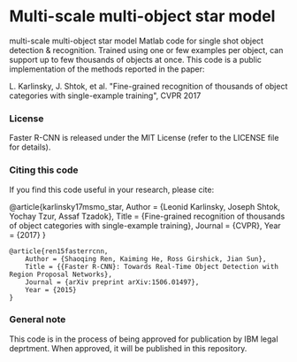# Multi-scale multi-object star model
multi-scale multi-object star model Matlab code for single shot object detection & recognition. 
Trained using one or few examples per object, can support up to few thousands of objects at once.
This code is a public implementation of the methods reported in the paper:

L. Karlinsky, J. Shtok, et al. "Fine-grained recognition of thousands of object categories with single-example training", CVPR 2017

### License

Faster R-CNN is released under the MIT License (refer to the LICENSE file for details).

### Citing this code

If you find this code useful in your research, please cite:

@article{karlinsky17msmo_star,
    Author = {Leonid Karlinsky, Joseph Shtok, Yochay Tzur, Assaf Tzadok},
    Title = {Fine-grained recognition of thousands of object categories with single-example training},
    Journal = {CVPR},
    Year = {2017}
}

    @article{ren15fasterrcnn,
        Author = {Shaoqing Ren, Kaiming He, Ross Girshick, Jian Sun},
        Title = {{Faster R-CNN}: Towards Real-Time Object Detection with Region Proposal Networks},
        Journal = {arXiv preprint arXiv:1506.01497},
        Year = {2015}
    }

### General note

This code is in the process of being approved for publication by IBM legal deprtment. When approved, it will be published in this repository.
